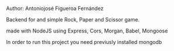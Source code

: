 Author: Antoniojosé Figueroa Fernández

Backend for and simple Rock, Paper and Scissor game.

made with NodeJS using Express, Cors, Morgan, Babel, Mongoose


In order to run this project you need previusly installed mongodb